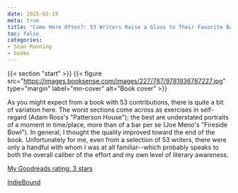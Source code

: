 ```yaml
---
date: 2015-02-19
meta: true
title: "Come Here Often?: 53 Writers Raise a Glass to Their Favorite Bar"
toc: false
categories:
- Sean Manning
- books
---
```


{{< section "start" >}}
{{< figure src="https://images.booksense.com/images/227/787/9781936787227.jpg" type="margin" label="mn-cover" alt="Book cover" >}}

As you might expect from a book with 53 contributions, there is quite a bit of variation here. The worst sections come across as exercises in self-regard (Adam Ross's "Patterson House"); the best are understated portraits of a moment in time/place, more than of a bar per se (Joe Meno's "Fireside Bowl"). In general, I thought the quality improved toward the end of the book. Unfortunately for me, even from a selection of 53 writers, there were only a handful with whom I was at all familiar--which probably speaks to both the overall caliber of the effort and my own level of literary awareness.

[My Goodreads rating: 3 stars](https://www.goodreads.com/review/show/1186544120)  

[IndieBound](https://www.indiebound.org/book/9781936787227)
